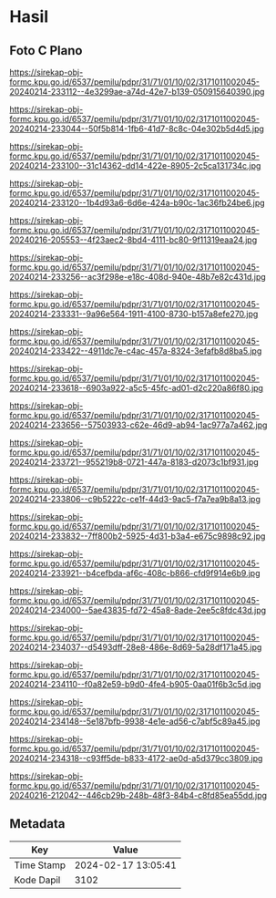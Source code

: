 # Hasil

## Foto C Plano

https://sirekap-obj-formc.kpu.go.id/6537/pemilu/pdpr/31/71/01/10/02/3171011002045-20240214-233112--4e3299ae-a74d-42e7-b139-050915640390.jpg

https://sirekap-obj-formc.kpu.go.id/6537/pemilu/pdpr/31/71/01/10/02/3171011002045-20240214-233044--50f5b814-1fb6-41d7-8c8c-04e302b5d4d5.jpg

https://sirekap-obj-formc.kpu.go.id/6537/pemilu/pdpr/31/71/01/10/02/3171011002045-20240214-233100--31c14362-dd14-422e-8905-2c5ca131734c.jpg

https://sirekap-obj-formc.kpu.go.id/6537/pemilu/pdpr/31/71/01/10/02/3171011002045-20240214-233120--1b4d93a6-6d6e-424a-b90c-1ac36fb24be6.jpg

https://sirekap-obj-formc.kpu.go.id/6537/pemilu/pdpr/31/71/01/10/02/3171011002045-20240216-205553--4f23aec2-8bd4-4111-bc80-9f11319eaa24.jpg

https://sirekap-obj-formc.kpu.go.id/6537/pemilu/pdpr/31/71/01/10/02/3171011002045-20240214-233256--ac3f298e-e18c-408d-940e-48b7e82c431d.jpg

https://sirekap-obj-formc.kpu.go.id/6537/pemilu/pdpr/31/71/01/10/02/3171011002045-20240214-233331--9a96e564-1911-4100-8730-b157a8efe270.jpg

https://sirekap-obj-formc.kpu.go.id/6537/pemilu/pdpr/31/71/01/10/02/3171011002045-20240214-233422--4911dc7e-c4ac-457a-8324-3efafb8d8ba5.jpg

https://sirekap-obj-formc.kpu.go.id/6537/pemilu/pdpr/31/71/01/10/02/3171011002045-20240214-233618--6903a922-a5c5-45fc-ad01-d2c220a86f80.jpg

https://sirekap-obj-formc.kpu.go.id/6537/pemilu/pdpr/31/71/01/10/02/3171011002045-20240214-233656--57503933-c62e-46d9-ab94-1ac977a7a462.jpg

https://sirekap-obj-formc.kpu.go.id/6537/pemilu/pdpr/31/71/01/10/02/3171011002045-20240214-233721--955219b8-0721-447a-8183-d2073c1bf931.jpg

https://sirekap-obj-formc.kpu.go.id/6537/pemilu/pdpr/31/71/01/10/02/3171011002045-20240214-233806--c9b5222c-ce1f-44d3-9ac5-f7a7ea9b8a13.jpg

https://sirekap-obj-formc.kpu.go.id/6537/pemilu/pdpr/31/71/01/10/02/3171011002045-20240214-233832--7ff800b2-5925-4d31-b3a4-e675c9898c92.jpg

https://sirekap-obj-formc.kpu.go.id/6537/pemilu/pdpr/31/71/01/10/02/3171011002045-20240214-233921--b4cefbda-af6c-408c-b866-cfd9f914e6b9.jpg

https://sirekap-obj-formc.kpu.go.id/6537/pemilu/pdpr/31/71/01/10/02/3171011002045-20240214-234000--5ae43835-fd72-45a8-8ade-2ee5c8fdc43d.jpg

https://sirekap-obj-formc.kpu.go.id/6537/pemilu/pdpr/31/71/01/10/02/3171011002045-20240214-234037--d5493dff-28e8-486e-8d69-5a28df171a45.jpg

https://sirekap-obj-formc.kpu.go.id/6537/pemilu/pdpr/31/71/01/10/02/3171011002045-20240214-234110--f0a82e59-b9d0-4fe4-b905-0aa01f6b3c5d.jpg

https://sirekap-obj-formc.kpu.go.id/6537/pemilu/pdpr/31/71/01/10/02/3171011002045-20240214-234148--5e187bfb-9938-4e1e-ad56-c7abf5c89a45.jpg

https://sirekap-obj-formc.kpu.go.id/6537/pemilu/pdpr/31/71/01/10/02/3171011002045-20240214-234318--c93ff5de-b833-4172-ae0d-a5d379cc3809.jpg

https://sirekap-obj-formc.kpu.go.id/6537/pemilu/pdpr/31/71/01/10/02/3171011002045-20240216-212042--446cb29b-248b-48f3-84b4-c8fd85ea55dd.jpg


## Metadata

| Key        | Value               |
| ---------- | ------------------- |
| Time Stamp | 2024-02-17 13:05:41 |
| Kode Dapil | 3102                |



